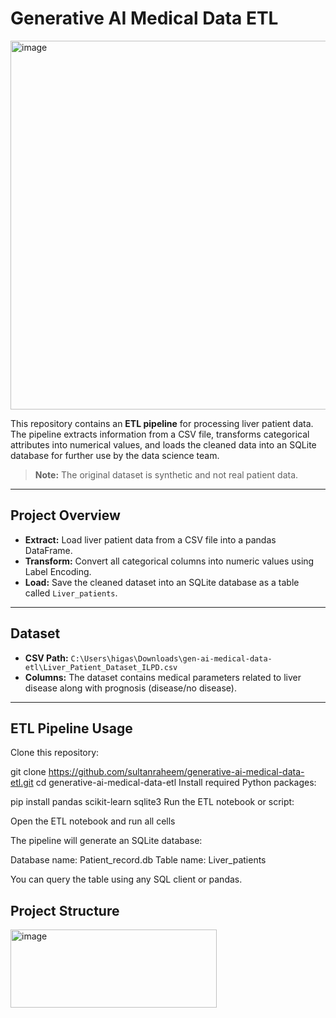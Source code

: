 # Generative AI Medical Data ETL

<img width="1166" height="590" alt="image" src="https://github.com/user-attachments/assets/a5195f34-4c06-4446-b5ff-70511f44f58f" />

This repository contains an **ETL pipeline** for processing liver patient data. The pipeline extracts information from a CSV file, transforms categorical attributes into numerical values, and loads the cleaned data into an SQLite database for further use by the data science team.

> **Note:** The original dataset is synthetic and not real patient data.

---

## Project Overview

- **Extract:** Load liver patient data from a CSV file into a pandas DataFrame.  
- **Transform:** Convert all categorical columns into numeric values using Label Encoding.  
- **Load:** Save the cleaned dataset into an SQLite database as a table called `Liver_patients`.

---

## Dataset

- **CSV Path:** `C:\Users\higas\Downloads\gen-ai-medical-data-etl\Liver_Patient_Dataset_ILPD.csv`  
- **Columns:** The dataset contains medical parameters related to liver disease along with prognosis (disease/no disease).  

---

## ETL Pipeline Usage

Clone this repository:

git clone https://github.com/sultanraheem/generative-ai-medical-data-etl.git
cd generative-ai-medical-data-etl
Install required Python packages:

pip install pandas scikit-learn sqlite3
Run the ETL notebook or script:

Open the ETL notebook and run all cells

The pipeline will generate an SQLite database:

Database name: Patient_record.db
Table name: Liver_patients

You can query the table using any SQL client or pandas.

## Project Structure

<img width="330" height="125" alt="image" src="https://github.com/user-attachments/assets/fb10325b-f04b-4311-bfb9-24a461df8748" />


